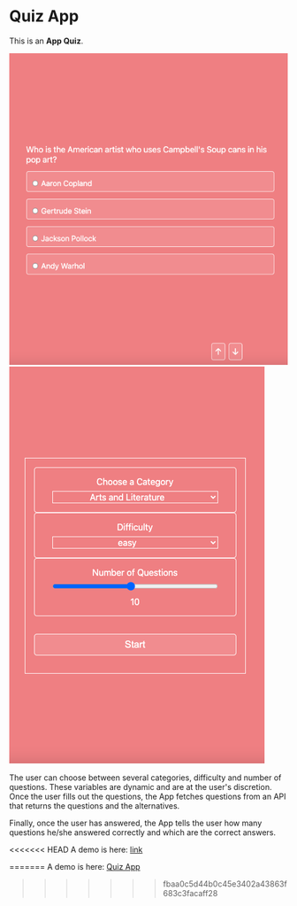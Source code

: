 
# Quiz App

This is an __App Quiz__.

![ScreenshotOne](./App/assets/Screenshot-22-10-02.png)
![ScreenshotTwo](./App/assets//Screenshot-22-10-02-two.png)



The user can choose between several categories, difficulty and number of questions. These variables are dynamic and are at the user's discretion. Once the user fills out the questions, the App fetches questions from an API that returns the questions and the alternatives.

Finally, once the user has answered, the App tells the user how many questions he/she answered correctly and which are the correct answers.

<<<<<<< HEAD
A demo is here: [link](https://quiz-app-git-main-neilchavez.vercel.app/)

=======
A demo is here: [Quiz App](https://quiz-app-git-main-neilchavez.vercel.app/)
>>>>>>> fbaa0c5d44b0c45e3402a43863f683c3facaff28
